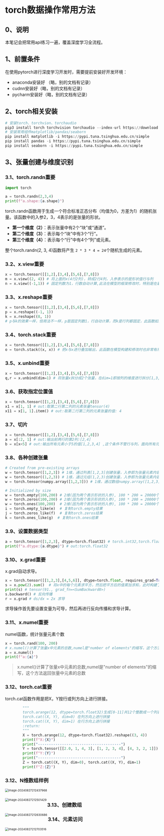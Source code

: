 # torch数据操作常用方法

## 0、说明

本笔记会把常用api练习一遍，覆盖深度学习全流程。

## 1、前置条件

在使用pytorch进行深度学习开发时，需要提前安装好开发环境：

- anaconda安装好 （略，别的文档有记录）
- cudnn安装好（略，别的文档有记录）
- pycharm安装好（略，别的文档有记录）

## 2、torch相关安装
```python
# 安装torch、torchvion、torchaudio
pip3 install torch torchvision torchaudio --index-url https://download.pytorch.org/whl/cu118
# 安装常用组件matplotlib/pandas/seaborn
pip install matplotlib -i https://pypi.tuna.tsinghua.edu.cn/simple
pip install pandas -i https://pypi.tuna.tsinghua.edu.cn/simple
pip install seaborn -i https://pypi.tuna.tsinghua.edu.cn/simple
```

## 3、张量创建与维度识别

### 3.1、torch.randn重要

```python
import torch

a = torch.randn(2,3,4)
print(f"a.shape:{a.shape}")
```

torch.randn函数用于生成一个符合标准正态分布（均值为0，方差为1）的随机张量。该函数中的入参2，3，4表示的是张量的形状。

- **第一个维度（2）**：表示张量中有2个“块”或“通道”。
- **第二个维度（3）**：表示每个“块”中有3个“行”。
- **第三个维度（4）**：表示每个“行”中有4个“列”或元素。

整个torch.randn(2, 3, 4)函数将产生 `2 * 3 * 4 = 24`个随机生成的元素。

### 3.2、x.view重要

```python
x = torch.tensor([[1,2],[3,4],[5,6],[7,8]])
m = x.view((2, 4)) # 将上面的x(4行2列)，转成2行4列，入参表示的是形状值行与列
n = x.view((-1,1)) # 固定列数为1，行数自动计算,此法在模型的框架修改时，特别是在最后一层全连接层的修改时会用到此函数
```

### 3.3、x.reshape重要

```python
x = torch.tensor([[1,2],[3,4],[5,6],[7,8]])
p = x.reshape((-1, 1))
k = x.reshape((8, 1))
# p与k的效果一样，但用法不一样，p是固定列数1，行自动计算，而k是行列都固定，此函数如果行数定义超出范围或少于最大值时会报错
```

### 3.4、torch.stack重要

```python
x = torch.tensor([[1,2],[3,4],[5,6],[7,8]])
o = torch.stack((x, x)) # 把x与x进行叠加输出，此函数在模型构建和修改时也非常有用。
```

### 3.5、x.unbind重要

```python
x = torch.tensor([[1,2],[3,4],[5,6],[7,8]])
q,r = x.unbind(dim=1) # 将张量x拆分成2个张量，在dim=1即按列的维度进行拆分[1,3,5,7],[2,4,6,8]
```

### 3.6、获取指定位置值

```python
x = torch.tensor([[1,2],[3,4],[5,6],[7,8]])
x1 = x[1, 1] # out:取第二行第二列的元素张量tensor(4) 
x11 = x[1, 1].item() # out:取第二行第二列的元素张量的值: 4
```

### 3.7、切片

```python
x = torch.tensor([[1,2],[3,4],[5,6],[7,8]])
a = x[:2, 1] # out:输出前两行的第2列:[2,4]
b = x[x<5] # out:输出所有元素小于5的值[1,2,3,4] ,这个条件不管行与列，面向所有元素
```

### 3.8、各种创建张量

```python
# Created from pre-existing arrays
w = torch.tensor([1,2,3]) # 1维，通过列表[1,2,3]创建张量，入参即为张量元素内容
w = torch.tensor((1,2,3)) # 1维，通过元组(1,2,3)创建张量，入参即为张量元素内容
w = torch.tensor(numpy.array([1,2,3])) # 1维，通过数组numpy.array([1,2,3])创建张量，入参即为张量元素内容

# Initialized by size
w = torch.empty(100,200) # 2维(因为两个表示形状的入参), 100 * 200 = 20000个元素,各元素默认值为0
w = torch.zeros(100,200) # 2维(因为两个表示形状的入参), 100 * 200 = 20000个元素,各元素默认值为0
w = torch.ones(100,200)  # 2维(因为两个表示形状的入参), 100 * 200 = 20000个元素,各元素默认值为1
i = torch.empty_like(e)  # 复制torch.empty结果
j = torch.zeros_like(f)  # 复制torch.zeros结果
k = torch.ones_like(g)  # 复制torch.ones结果
```

### 3.9、设置数据类型

```python
a = torch.tensor([1,2,3], dtype=torch.float32) # torch.int32,torch.float32,torch.float64...
print(f"a.dtype:{a.dtype}") # out:torch.float32
```

### 3.10、x.grad重要

x.grad自动求导。

```python
x = torch.tensor([[1,2,3],[4,5,6]], dtype=torch.float, requires_grad=True) # 先设置变量可导
s = x.pow(2).sum()  # 将x中的每个元素求平方，然后把平方后的值累加求和，此时构建了一个式子 s = x^2
print(s) # tensor(91., grad_fn=<SumBackward0>)
s.backward() # 反向传播
r = x.grad # ds/dx = 2x 求导
```

求导操作首先要设置变量为可导，然后再进行反向传播和求导计算。

### 3.11、x.numel重要

numel函数，统计张量元素个数

```python
x = torch.rand(100, 200)
# x.numel()计算了张量x中元素的总数,numel是"number of elements"的缩写，这个方法返回张量中元素的总数
a = x.numel() 
print(f"a:{a}")
```

> x.numel()计算了张量x中元素的总数,numel是"number of elements"的缩写，这个方法返回张量中元素的总数

### 3.12、torch.cat重要

torch.cat函数作用是把X，Y按行或列方向上进行拼接。

```python
        """
        torch.arange(12, dtype=torch.float32)生成[0-11]共12个整数成一个列表
        torch.cat((X, Y), dim=0) 在列方向上进行拼接
        torch.cat((X, Y), dim=1) 在行方向上进行拼接
        :return:
        """
        X = torch.arange(12, dtype=torch.float32).reshape((3, 4))
        print(f"X:{X}")
        print("--------------------------------------")
        Y = torch.tensor([[2.0, 1, 4, 3], [1, 2, 3, 4], [4, 3, 2, 1]])
        print(f"Y:{Y}")
        print("--------------------------------------")
        Z = torch.cat((X, Y), dim=0), torch.cat((X, Y), dim=1)
        print(f"Z:{Z}")
```

### 3.12、N维数组样例

<img src="./images\image-20240827212437968.png" alt="image-20240827212437968" style="zoom:67%;" align="left"/> 











​	



<img src="./images\image-20240827212501429.png" alt="image-20240827212501429" style="zoom:67%;" align="left"/>

### 3.13、创建数组

<img src="./images\image-20240827212630686.png" alt="image-20240827212630686" style="zoom:67%;" align="left"/>


### 3.14、元素访问

<img src="./images\image-20240827212703516.png" alt="image-20240827212703516" style="zoom:67%;" align="left"/>

